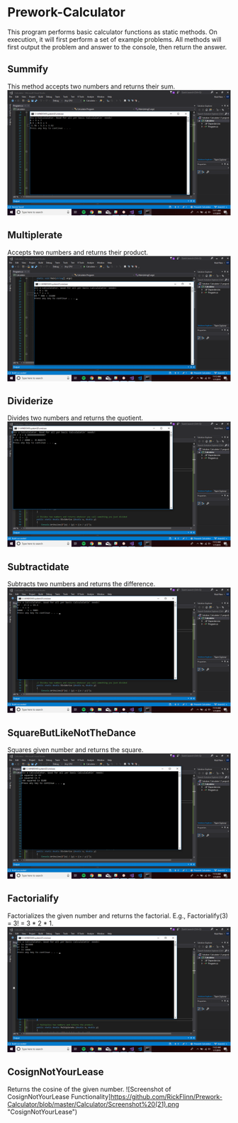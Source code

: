 # Prework-Calculator

This program performs basic calculator functions as static methods. On execution, it will first perform a set of example problems. All methods will first output the problem and answer to the console, then return the answer. 

## Summify
This method accepts two numbers and returns their sum.
![Screenshot of Summify Functionality](https://github.com/RickFlinn/Prework-Calculator/blob/master/Calculator/Screenshot%20(15).png "Summify")

## Multiplerate
Accepts two numbers and returns their product.
![Screenshot of Multiplerate Functionality](https://github.com/RickFlinn/Prework-Calculator/blob/master/Calculator/Screenshot%20(16).png "Multiplerate")

## Dividerize
Divides two numbers and returns the quotient.
![Screenshot of Dividerize Functionality](https://github.com/RickFlinn/Prework-Calculator/blob/master/Calculator/Screenshot%20(17).png "Dividerize")

## Subtractidate
Subtracts two numbers and returns the difference.
![Screenshot of Subtractidate Functionality](https://github.com/RickFlinn/Prework-Calculator/blob/master/Calculator/Screenshot%20(18).png "Subtractidate")

## SquareButLikeNotTheDance
Squares given number and returns the square.
![Screenshot of SquareButLikeNotTheDance Functionality](https://github.com/RickFlinn/Prework-Calculator/blob/master/Calculator/Screenshot%20(19).png "SquareButLikeNotTheDance")

## Factorialify
Factorializes the given number and returns the factorial. 
E.g., Factorialify(3) = 3! = 3 * 2 * 1.
![Screenshot of Factorialify Functionality](https://github.com/RickFlinn/Prework-Calculator/blob/master/Calculator/Screenshot%20(20).png "Factorialify")

## CosignNotYourLease
Returns the cosine of the given number.
![Screenshot of CosignNotYourLease Functionality]https://github.com/RickFlinn/Prework-Calculator/blob/master/Calculator/Screenshot%20(21).png "CosignNotYourLease") 
